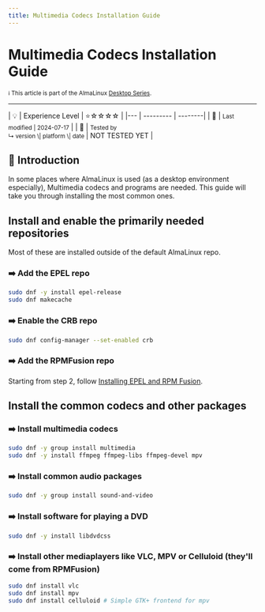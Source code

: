 ```yaml
---
title: Multimedia Codecs Installation Guide
---
```


# Multimedia Codecs Installation Guide
<small>ℹ️ This article is part of the AlmaLinux [Desktop Series](/desktop/).</small>
<hr>
| 💡 | Experience Level  | ⭐☆☆☆☆ |
|--- | --------- | --------|
| 📆 | <small>Last modified | 2024-07-17</small> |
| 🔧 | <small>Tested by <br> ↳ version \| platform \| date </small>| NOT TESTED YET |

## 🌟 Introduction

In some places where AlmaLinux is used (as a desktop environment especially), Multimedia codecs and programs are needed. This guide will take you through installing the most common ones. 

## Install and enable the primarily needed repositories
Most of these are installed outside of the default AlmaLinux repo. 

### ➡️ Add the EPEL repo
```bash
sudo dnf -y install epel-release
sudo dnf makecache
```
	
### ➡️ Enable the CRB repo
```bash
sudo dnf config-manager --set-enabled crb
```

### ➡️ Add the RPMFusion repo
Starting from step 2, follow [Installing EPEL and RPM Fusion](/documentation/epel-and-rpmfusion/).

## Install the common codecs and other packages

### ➡️ Install multimedia codecs
```bash
sudo dnf -y group install multimedia
sudo dnf -y install ffmpeg ffmpeg-libs ffmpeg-devel mpv
```

### ➡️ Install common audio packages
```bash
sudo dnf -y group install sound-and-video
```

### ➡️ Install software for playing a DVD
```bash
sudo dnf -y install libdvdcss
```

### ➡️ Install other mediaplayers like VLC, MPV or Celluloid (they'll come from RPMFusion)
```bash
sudo dnf install vlc
sudo dnf install mpv
sudo dnf install celluloid # Simple GTK+ frontend for mpv
```
